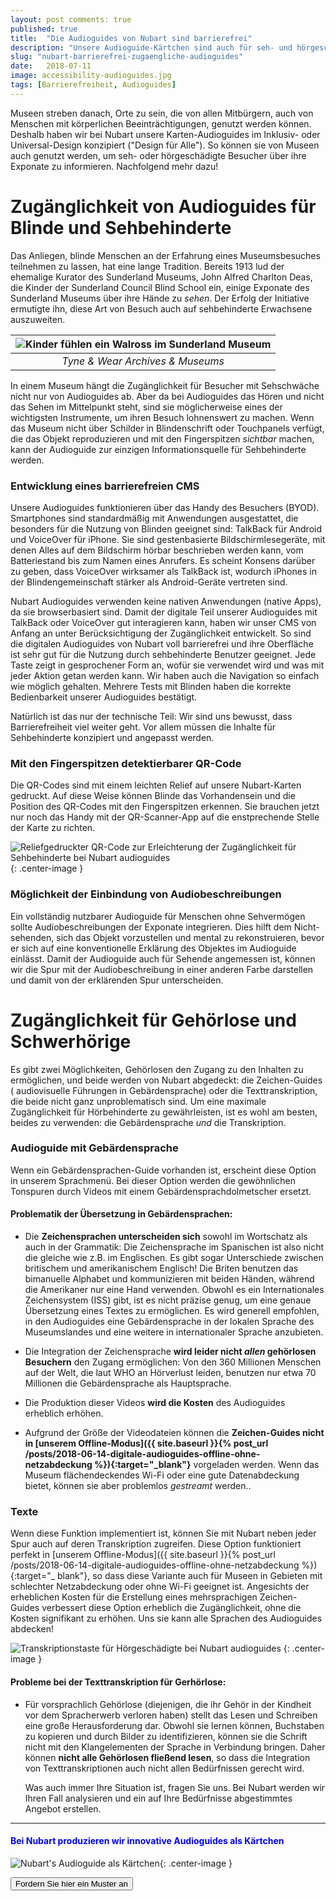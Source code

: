 ```yaml
---
layout: post comments: true 
published: true 
title:  "Die Audioguides von Nubart sind barrierefrei"
description: "Unsere Audioguide-Kärtchen sind auch für seh- und hörgeschädigte Museumsbesucher zugänglich."
slug: "nubart-barrierefrei-zugaengliche-audioguides"
date:   2018-07-11 
image: accessibility-audioguides.jpg 
tags: [Barrierefreiheit, Audioguides]
---
```


Museen streben danach, Orte zu sein, die von allen Mitbürgern, auch von Menschen mit körperlichen Beeinträchtigungen, genutzt werden können. Deshalb
haben wir bei Nubart unsere Karten-Audioguides im Inklusiv- oder Universal-Design konzipiert ("Design für Alle"). So können sie von Museen auch
genutzt werden, um seh- oder hörgeschädigte Besucher über ihre Exponate zu informieren. Nachfolgend mehr dazu!

<!--more-->

# Zugänglichkeit von Audioguides für Blinde und Sehbehinderte

Das Anliegen, blinde Menschen an der Erfahrung eines Museumsbesuches teilnehmen zu lassen, hat eine lange Tradition. Bereits 1913 lud der ehemalige
Kurator des Sunderland Museums, John Alfred Charlton Deas, die Kinder der Sunderland Council Blind School ein, einige Exponate des Sunderland Museums
über ihre Hände zu *sehen*. Der Erfolg der Initiative ermutigte ihn, diese Art von Besuch auch auf sehbehinderte Erwachsene auszuweiten.

| ![Kinder fühlen ein Walross im Sunderland Museum]({{site.baseurl}}/images/posts/accessibility-sunderland-museum.jpg) |
|:--:|
| *Tyne & Wear Archives & Museums* |

In einem Museum hängt die Zugänglichkeit für Besucher mit Sehschwäche nicht nur von Audioguides ab. Aber da bei Audioguides das Hören und nicht das
Sehen im Mittelpunkt steht, sind sie möglicherweise eines der wichtigsten Instrumente, um ihren Besuch lohnenswert zu machen. Wenn das Museum nicht
über Schilder in Blindenschrift oder Touchpanels verfügt, die das Objekt reproduzieren und mit den Fingerspitzen *sichtbar* machen, kann der
Audioguide zur einzigen Informationsquelle für Sehbehinderte werden.

### Entwicklung eines barrierefreien CMS

Unsere Audioguides funktionieren über das Handy des Besuchers (BYOD). Smartphones sind standardmäßig mit Anwendungen ausgestattet, die besonders für
die Nutzung von Blinden geeignet sind: TalkBack für Android und VoiceOver für iPhone. Sie sind gestenbasierte Bildschirmlesegeräte, mit denen Alles
auf dem Bildschirm hörbar beschrieben werden kann, vom Batteriestand bis zum Namen eines Anrufers. Es scheint Konsens darüber zu geben, dass VoiceOver
wirksamer als TalkBack ist, wodurch iPhones in der Blindengemeinschaft stärker als Android-Geräte vertreten sind.

Nubart Audioguides verwenden keine nativen Anwendungen (native Apps), da sie browserbasiert sind. Damit der digitale Teil unserer Audioguides mit
TalkBack oder VoiceOver gut interagieren kann, haben wir unser CMS von Anfang an unter Berücksichtigung der Zugänglichkeit entwickelt. So sind die
digitalen Audioguides von Nubart voll barrierefrei und ihre Oberfläche ist sehr gut für die Nutzung durch sehbehinderte Benutzer geeignet. Jede Taste
zeigt in gesprochener Form an, wofür sie verwendet wird und was mit jeder Aktion getan werden kann. Wir haben auch die Navigation so einfach wie
möglich gehalten. Mehrere Tests mit Blinden haben die korrekte Bedienbarkeit unserer Audioguides bestätigt.

Natürlich ist das nur der technische Teil: Wir sind uns bewusst, dass Barrierefreiheit viel weiter geht. Vor allem müssen die Inhalte für Sehbehinderte konzipiert und angepasst werden.
### Mit den Fingerspitzen detektierbarer QR-Code

Die QR-Codes sind mit einem leichten Relief auf unsere Nubart-Karten gedruckt. Auf diese Weise können Blinde das Vorhandensein und die Position des
QR-Codes mit den Fingerspitzen erkennen. Sie brauchen jetzt nur noch das Handy mit der QR-Scanner-App auf die enstprechende Stelle der Karte zu
richten.

![Reliefgedruckter QR-Code zur Erleichterung der Zugänglichkeit für Sehbehinderte bei Nubart audioguides]({{site.baseurl}}/images/posts/qr-code-nubart-visually-impaired.jpg)
{: .center-image }

### Möglichkeit der Einbindung von Audiobeschreibungen

Ein vollständig nutzbarer Audioguide für Menschen ohne Sehvermögen sollte Audiobeschreibungen der Exponate integrieren. Dies hilft dem Nicht-sehenden,
sich das Objekt vorzustellen und mental zu rekonstruieren, bevor er sich auf eine konventionelle Erklärung des Objektes im Audioguide einlässt. Damit
der Audioguide auch für Sehende angemessen ist, können wir die Spur mit der Audiobeschreibung in einer anderen Farbe darstellen und damit von der
erklärenden Spur unterscheiden.

# Zugänglichkeit für Gehörlose und Schwerhörige

Es gibt zwei Möglichkeiten, Gehörlosen den Zugang zu den Inhalten zu ermöglichen, und beide werden von Nubart abgedeckt: die Zeichen-Guides (
audiovisuelle Führungen in Gebärdensprache) oder die Texttranskription, die beide nicht ganz unproblematisch sind. Um eine maximale Zugänglichkeit für
Hörbehinderte zu gewährleisten, ist es wohl am besten, beides zu verwenden: die Gebärdensprache *und* die Transkription.

### Audioguide mit Gebärdensprache

Wenn ein Gebärdensprachen-Guide vorhanden ist, erscheint diese Option in unserem Sprachmenü. Bei dieser Option werden die gewöhnlichen Tonspuren durch
Videos mit einem Gebärdensprachdolmetscher ersetzt.

#### Problematik der Übersetzung in Gebärdensprachen:

* Die **Zeichensprachen unterscheiden sich** sowohl im Wortschatz als auch in der Grammatik: Die Zeichensprache im Spanischen ist also nicht die
  gleiche wie z.B. im Englischen. Es gibt sogar Unterschiede zwischen britischem und amerikanischem Englisch! Die Briten benutzen das bimanuelle
  Alphabet und kommunizieren mit beiden Händen, während die Amerikaner nur eine Hand verwenden. Obwohl es ein Internationales Zeichensystem (ISS)
  gibt, ist es nicht präzise genug, um eine genaue Übersetzung eines Textes zu ermöglichen. Es wird generell empfohlen, in den Audioguides eine
  Gebärdensprache in der lokalen Sprache des Museumslandes und eine weitere in internationaler Sprache anzubieten.

* Die Integration der Zeichensprache **wird leider nicht *allen* gehörlosen Besuchern** den Zugang ermöglichen: Von den 360 Millionen Menschen auf der
  Welt, die laut WHO an Hörverlust leiden, benutzen nur etwa 70 Millionen die Gebärdensprache als Hauptsprache.

* Die Produktion dieser Videos **wird die Kosten** des Audioguides erheblich erhöhen.

* Aufgrund der Größe der Videodateien können die **Zeichen-Guides nicht in [unserem Offline-Modus]({{ site.baseurl }}{% post_url
  /posts/2018-06-14-digitale-audioguides-offline-ohne-netzabdeckung %}){:target="_blank"}** vorgeladen werden. Wenn das Museum flächendeckendes Wi-Fi
  oder eine gute Datenabdeckung bietet, können sie aber problemlos *gestreamt* werden..

### Texte

Wenn diese Funktion implementiert ist, können Sie mit Nubart neben jeder Spur auch auf deren Transkription zugreifen. Diese Option funktioniert
perfekt in [unserem Offline-Modus]({{ site.baseurl }}{% post_url /posts/2018-06-14-digitale-audioguides-offline-ohne-netzabdeckung %}){:target="_
blank"}, so dass diese Variante auch für Museen in Gebieten mit schlechter Netzabdeckung oder ohne Wi-Fi geeignet ist. Angesichts der erheblichen
Kosten für die Erstellung eines mehrsprachigen Zeichen-Guides verbessert diese Option erheblich die Zugänglichkeit, ohne die Kosten signifikant zu
erhöhen. Uns sie kann alle Sprachen des Audioguides abdecken!

![Transkriptionstaste für Hörgeschädigte bei Nubart audioguides ]({{site.baseurl}}/images/posts/tivfl-deaf.gif)
{: .center-image }

#### Probleme bei der Texttranskription für Gerhörlose:

* Für vorsprachlich Gehörlose (diejenigen, die ihr Gehör in der Kindheit vor dem Spracherwerb verloren haben) stellt das Lesen und Schreiben eine
  große Herausforderung dar. Obwohl sie lernen können, Buchstaben zu kopieren und durch Bilder zu identifizieren, können sie die Schrift nicht mit den
  Klangelementen der Sprache in Verbindung bringen. Daher können **nicht alle Gehörlosen fließend lesen**, so dass die Integration von
  Texttranskriptionen auch nicht allen Bedürfnissen gerecht wird.

  Was auch immer Ihre Situation ist, fragen Sie uns. Bei Nubart werden wir Ihren Fall analysieren und ein auf Ihre Bedürfnisse abgestimmtes Angebot
  erstellen.

***

#### <font color="blue">Bei Nubart produzieren wir innovative Audioguides als Kärtchen</font>

![Nubart's Audioguide als Kärtchen]({{site.baseurl}}/images/posts/proceso-nubart.png){: .center-image }

<form action="../../../../../de">
    <input type="submit" value="Fordern Sie hier ein Muster an" />
</form>